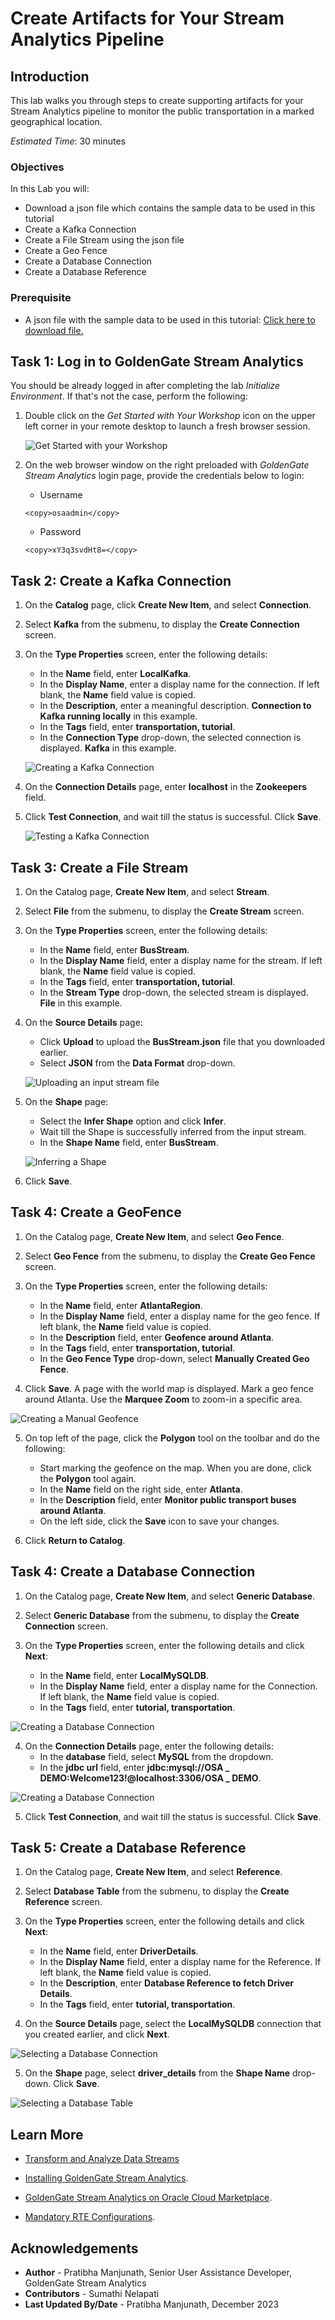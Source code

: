 
# Create Artifacts for Your Stream Analytics Pipeline

## Introduction

This lab walks you through steps to create supporting artifacts for your Stream Analytics pipeline to monitor the public transportation in a marked geographical location.

*Estimated Time*: 30 minutes

### Objectives
In this Lab you will:
- Download a json file which contains the sample data to be used in this tutorial
- Create a Kafka Connection
- Create a File Stream using the json file
- Create a Geo Fence
- Create a Database Connection
- Create a Database Reference

### Prerequisite
- A json file with the sample data to be used in this tutorial:
  [Click here to download file.](./files/BusStream.json?download=1)


## **Task 1:** Log in to GoldenGate Stream Analytics

You should be already logged in after completing the lab *Initialize Environment*. If that's not the case, perform the following:

1. Double click on the *Get Started with Your Workshop* icon on the upper left corner in your remote desktop to launch a fresh browser session.

    ![Get Started with your Workshop](../initialize-environment/images/get-started-icon.png "")

2. On the web browser window on the right preloaded with *GoldenGate Stream Analytics* login page, provide the credentials below to login:

    - Username

    ```
    <copy>osaadmin</copy>
    ```

    - Password

    ```
    <copy>xY3q3svdHt8=</copy>
    ```

## **Task 2:** Create a Kafka Connection

1. On the **Catalog** page, click **Create New Item**, and select **Connection**.

2. Select **Kafka** from the submenu, to display the **Create Connection** screen.

3. On the **Type Properties** screen, enter the following details:
    -  In the **Name** field, enter **LocalKafka**.
    -  In the **Display Name**, enter a display name for the connection. If left blank, the **Name** field value is copied.
    -  In the **Description**, enter a meaningful description. **Connection to Kafka running locally** in this example.
    -  In the **Tags** field, enter **transportation, tutorial**.
    -  In the **Connection Type** drop-down, the selected connection is displayed. **Kafka** in this example.

    ![Creating a Kafka Connection](./images/KafkaConn1.PNG "")

4. On the **Connection Details** page, enter **localhost** in the **Zookeepers** field.

5. Click **Test Connection**, and wait till the status is successful. Click **Save**.

    ![Testing a Kafka Connection](./images/KafkaConn2.PNG "")


## **Task 3:** Create a File Stream

1. On the Catalog page, **Create New Item**, and select **Stream**.

2. Select **File** from the submenu, to display the **Create Stream** screen.

3. On the **Type Properties** screen, enter the following details:
    - In the **Name** field, enter **BusStream**.
    - In the **Display Name** field, enter a display name for the stream. If left blank, the **Name** field value is   copied.
    - In the **Tags** field, enter **transportation, tutorial**.
    - In the **Stream Type** drop-down, the selected stream is displayed. **File** in this example.

4. On the **Source Details** page:
    - Click **Upload** to upload the **BusStream.json** file that you downloaded earlier.
    - Select **JSON** from the **Data Format** drop-down.

    ![Uploading an input stream file](./images/UploadJsonfile.PNG "")

5. On the **Shape** page:
    -  Select the **Infer Shape** option and click **Infer**.
    -  Wait till the Shape is successfully inferred from the input stream.
    -  In the **Shape Name** field, enter **BusStream**.

    ![Inferring a Shape](./images/FileStream3.PNG "")

6. Click **Save**.

## **Task 4:** Create a GeoFence

1. On the Catalog page, **Create New Item**, and select **Geo Fence**.

2. Select **Geo Fence** from the submenu, to display the **Create Geo Fence** screen.

3. On the **Type Properties** screen, enter the following details:
    - In the **Name** field, enter **AtlantaRegion**.
    - In the **Display Name** field, enter a display name for the geo fence. If left blank, the **Name** field value is copied.
    - In the **Description** field, enter **Geofence around Atlanta**.
    - In the **Tags** field, enter **transportation, tutorial**.
    - In the **Geo Fence Type** drop-down, select **Manually Created Geo Fence**.

4. Click **Save**. A page with the world map is displayed. Mark a geo fence around Atlanta. Use the **Marquee Zoom** to zoom-in a specific area.

![Creating a Manual Geofence](./images/CreateGeoFence.PNG "")

5. On top left of the page, click the **Polygon** tool on the toolbar and do the following:
    - Start marking the geofence on the map. When you are done, click the **Polygon** tool again.
    - In the **Name** field on the right side, enter **Atlanta**.
    - In the **Description** field, enter **Monitor public transport buses around Atlanta**.
    - On the left side, click the **Save** icon to save your changes.

6. Click **Return to Catalog**.

## **Task 4:** Create a Database Connection

1. On the Catalog page, **Create New Item**, and select **Generic Database**.

2. Select **Generic Database** from the submenu, to display the **Create Connection** screen.

3. On the **Type Properties** screen, enter the following details and click **Next**:
    - In the **Name** field, enter **LocalMySQLDB**.
    - In the **Display Name** field, enter a display name for the Connection. If left blank, the **Name** field value is copied.
    - In the **Tags** field, enter **tutorial, transportation**.

![Creating a Database Connection](./images/DBConn1.PNG "")


4. On the **Connection Details** page, enter the following details:
    - In the **database** field, select **MySQL** from the dropdown.
    - In the **jdbc url** field, enter **jdbc:mysql://OSA _ DEMO:Welcome123!@localhost:3306/OSA _ DEMO**.

![Creating a Database Connection](./images/DBConn2.PNG "")

5. Click **Test Connection**, and wait till the status is successful. Click **Save**.

## **Task 5:** Create a Database Reference

1. On the Catalog page, **Create New Item**, and select **Reference**.

2. Select **Database Table** from the submenu, to display the **Create Reference** screen.

3. On the **Type Properties** screen, enter the following details and click **Next**:
    - In the **Name** field, enter **DriverDetails**.
    - In the **Display Name** field, enter a display name for the Reference. If left blank, the **Name** field value is copied.
    - In the **Description**, enter **Database Reference to fetch Driver Details**.
    - In the **Tags** field, enter **tutorial, transportation**.

4. On the **Source Details** page, select the **LocalMySQLDB** connection that you created earlier, and click **Next**.

![Selecting a Database Connection](./images/Ref2.PNG "")

5. On the **Shape** page, select **driver_details** from the **Shape Name** drop-down. Click **Save**.

![Selecting a Database Table](./images/Ref3.PNG "")


## Learn More

* [Transform and Analyze Data Streams](https://docs.oracle.com/en/middleware/fusion-middleware/osa/19.1/using/creating-pipeline-transform-and-analyze-data-streams.html#GUID-9DB9B57A-1095-4557-ACB9-816A696EB121)

* [Installing GoldenGate Stream Analytics](https://docs.oracle.com/en/middleware/fusion-middleware/osa/19.1/install/how-install-goldengate-stream-analytics.html#GUID-13BC895D-6AD1-4398-98E2-B5BE5B14D26B).

* [GoldenGate Stream Analytics on Oracle Cloud Marketplace](https://docs.oracle.com/en/middleware/fusion-middleware/osa/19.1/osamp/getting-started-goldengate-stream-analytics-oci.html#GUID-B488861E-1C43-4177-A1F8-40F8E44754AD).

* [Mandatory RTE Configurations](https://docs.oracle.com/en/middleware/fusion-middleware/osa/19.1/using/configuring-runtime-environment.html#GUID-EB33DDFD-7444-434D-8944-059564A453FD).

## Acknowledgements
* **Author** - Pratibha Manjunath, Senior User Assistance Developer, GoldenGate Stream Analytics
* **Contributors** - Sumathi Nelapati
* **Last Updated By/Date** - Pratibha Manjunath, December 2023
